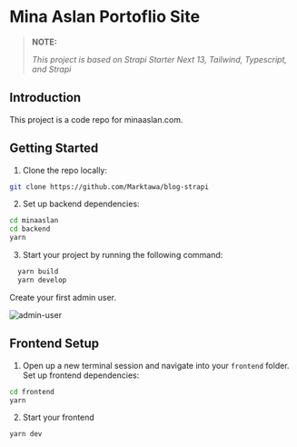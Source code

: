 # Mina Aslan Portoflio Site

> **NOTE:**
>
> *This project is based on Strapi Starter Next 13, Tailwind, Typescript, and Strapi*

## Introduction

This project is a code repo for minaaslan.com.

## Getting Started

1. Clone the repo locally:

```bash
git clone https://github.com/Marktawa/blog-strapi
```

2. Set up backend dependencies:

```bash
cd minaaslan
cd backend
yarn
```

3. Start your project by running the following command:

```bash
  yarn build
  yarn develop
```

Create your first admin user.

![admin-user](https://user-images.githubusercontent.com/6153188/231865420-5f03a90f-b893-4057-9634-9632920a7d97.gif)

## Frontend Setup

1. Open up a new terminal session and navigate into your `frontend` folder. Set up frontend dependencies:

```bash
cd frontend
yarn
```

2. Start your frontend

```bash
yarn dev
```
